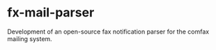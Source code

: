 fx-mail-parser
==============

Development of an open-source fax notification parser for the comfax mailing system.